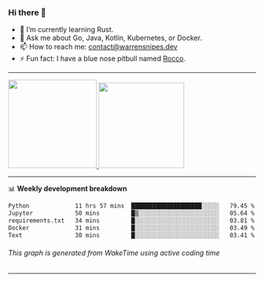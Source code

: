 ### Hi there 👋

- 🌱 I’m currently learning Rust.
- 💬 Ask me about Go, Java, Kotlin, Kubernetes, or Docker.
- 📫 How to reach me: contact@warrensnipes.dev
- ⚡ Fun fact: I have a blue nose pitbull named [Rocco](https://i.imgur.com/iLsSCKu.jpg).

-------


<a href="https://github.com/LockedThread/LockedThread">
  <img height="180em" src="https://github-readme-stats.vercel.app/api?username=LockedThread&theme=transparent&bg_color=00000000&show_icons=true&count_private=true" />
  <img height="174em" src="https://github-readme-stats.vercel.app/api/top-langs?username=LockedThread&theme=transparent&layout=compact&hide_progress=true&bg_color=00000000" />
  </a>

-------

📊 **Weekly development breakdown**
<!--START_SECTION:waka-->

```txt
Python             11 hrs 57 mins  ████████████████████░░░░░   79.45 %
Jupyter            50 mins         █▒░░░░░░░░░░░░░░░░░░░░░░░   05.64 %
requirements.txt   34 mins         █░░░░░░░░░░░░░░░░░░░░░░░░   03.81 %
Docker             31 mins         █░░░░░░░░░░░░░░░░░░░░░░░░   03.49 %
Text               30 mins         █░░░░░░░░░░░░░░░░░░░░░░░░   03.41 %
```

<!--END_SECTION:waka-->
###### *This graph is generated from WakeTime using active coding time*
-------
